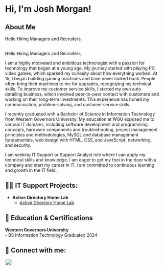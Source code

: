 <h1>Hi, I'm Josh Morgan! <br/>

<h2>About Me </h2>
Hello Hiring Managers and Recruiters,<br><br>

Hello Hiring Managers and Recruiters,

I am a highly motivated and ambitious technologist with a passion for technology that began at a young age. My journey started with playing PC video games, which sparked my curiosity about how everything worked. At 15, I began building gaming machines and have never looked back. People often bring their machines to me for upgrades, recognizing my technical skills. To improve my customer service skills, I started my own auto detailing business, which involved peer-to-peer contact with customers and working on their long-term investments. This experience has honed my communication, problem-solving, and customer service skills.

I recently graduated with a Bachelor of Science in Information Technology from Western Governors University. My education at WGU exposed me to various IT domains, including software development and programming concepts, hardware components and troubleshooting, project management principles and methodologies, MySQL and database management fundamentals, web design with HTML, CSS, and JavaScript, networking, and security.

I am seeking IT Support or Support Analyst role where I can apply my technical skills and knowledge. I am eager to get my foot in the door with a company and start my career in IT. I am committed to continuous learning and growth in the IT field.


<h2>👨‍💻 IT Support Projects:</h2>

- <b>Active Directory Home Lab</b>
  - [Active Directory Home Lab](https://medium.com/@joshcoolblue89/active-directory-personal-home-lab-with-powershell-f9bc509f18de)

  

<h2> 📖 Education & Certifications</h2>
<b>Western Governors University</b><br>
- BS Information Technology Graduated 2024


<h2> 🤳 Connect with me:</h2>

[<img align="left" alt="JoshMadakor | LinkedIn" width="22px" src="https://cdn1.iconfinder.com/data/icons/logotypes/32/circle-linkedin-512.png" />][linkedin]


[linkedin]: https://www.linkedin.com/in/josh-morgan89/]


